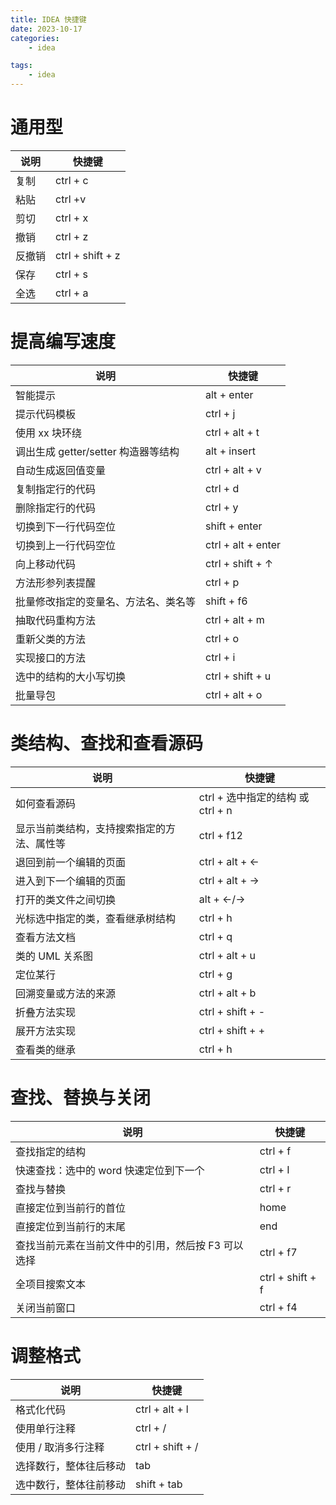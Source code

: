 ```yaml
---
title: IDEA 快捷键
date: 2023-10-17
categories:
    - idea

tags:
    - idea
---
```


# 通用型

| 说明   | 快捷键    |
|-------|----------|
| 复制    | ctrl + c |
| 粘贴    | ctrl +v  |
| 剪切 | ctrl + x |
| 撤销 | ctrl + z |
| 反撤销 | ctrl + shift + z |
| 保存 | ctrl + s |
| 全选 | ctrl + a |

# 提高编写速度
| 说明                        | 快捷键 |
|---------------------------|-------|
| 智能提示                      | alt + enter |
| 提示代码模板                    | ctrl + j |
| 使用 xx 块环绕                 | ctrl + alt + t |
| 调出生成 getter/setter 构造器等结构 | alt + insert |
| 自动生成返回值变量                 | ctrl + alt + v |
| 复制指定行的代码                  | ctrl + d |
| 删除指定行的代码                  | ctrl + y |
| 切换到下一行代码空位                | shift + enter |
| 切换到上一行代码空位  | ctrl + alt + enter |
| 向上移动代码 | ctrl + shift + ↑ |
| 方法形参列表提醒 | ctrl + p |
| 批量修改指定的变量名、方法名、类名等 | shift + f6 |
| 抽取代码重构方法 | ctrl + alt + m |
| 重新父类的方法 | ctrl + o |
| 实现接口的方法 | ctrl + i |
| 选中的结构的大小写切换 | ctrl + shift + u |
| 批量导包 | ctrl + alt + o |

# 类结构、查找和查看源码
| 说明 | 快捷键 |
|-----|-------|
| 如何查看源码 | ctrl + 选中指定的结构 或 ctrl + n |
| 显示当前类结构，支持搜索指定的方法、属性等 | ctrl + f12 |
| 退回到前一个编辑的页面 | ctrl + alt + ← |
| 进入到下一个编辑的页面 | ctrl + alt + → |
| 打开的类文件之间切换 | alt + ←/→ |
| 光标选中指定的类，查看继承树结构 | ctrl + h |
| 查看方法文档 | ctrl + q |
| 类的 UML 关系图 | ctrl + alt + u |
| 定位某行 | ctrl + g |
| 回溯变量或方法的来源 | ctrl + alt + b |
| 折叠方法实现 | ctrl + shift + - |
| 展开方法实现 | ctrl + shift + + |
| 查看类的继承 | ctrl + h |

# 查找、替换与关闭
| 说明 | 快捷键 |
|-----|--------|
| 查找指定的结构 | ctrl + f |
| 快速查找：选中的 word 快速定位到下一个 | ctrl + I |
| 查找与替换 | ctrl + r |
| 直接定位到当前行的首位 | home |
| 直接定位到当前行的末尾 | end |
| 查找当前元素在当前文件中的引用，然后按 F3 可以选择 | ctrl + f7 |
| 全项目搜索文本 | ctrl + shift + f |
| 关闭当前窗口 | ctrl + f4 |

# 调整格式
| 说明 | 快捷键 |
|------|-------|
| 格式化代码 | ctrl + alt + l |
| 使用单行注释 | ctrl + / |
| 使用 / 取消多行注释 | ctrl + shift + / |
| 选择数行，整体往后移动 | tab |
| 选中数行，整体往前移动 | shift + tab |


